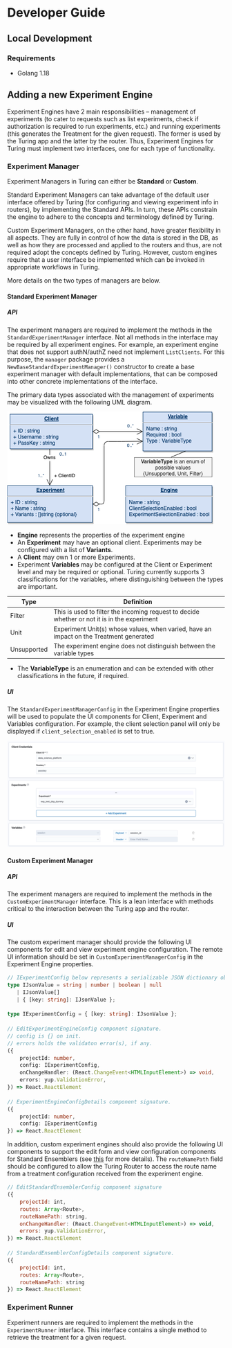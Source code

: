 # Developer Guide

## Local Development

### Requirements
- Golang 1.18

## Adding a new Experiment Engine

Experiment Engines have 2 main responsibilities – management of experiments (to cater to requests such as list experiments, check if authorization is required to run experiments, etc.) and running experiments (this generates the Treatment for the given request). The former is used by the Turing app and the latter by the router. Thus, Experiment Engines for Turing must implement two interfaces, one for each type of functionality. 

### Experiment Manager

Experiment Managers in Turing can either be **Standard** or **Custom**.

Standard Experiment Managers can take advantage of the default user interface offered by Turing (for configuring and viewing experiment info in routers), by implementing the Standard APIs. In turn, these APIs constrain the engine to adhere to the concepts and terminology defined by Turing.

Custom Experiment Managers, on the other hand, have greater flexibility in all aspects. They are fully in control of how the data is stored in the DB, as well as how they are processed and applied to the routers and thus, are not required adopt the concepts defined by Turing. However, custom engines require that a user interface be implemented which can be invoked in appropriate workflows in Turing.

More details on the two types of managers are below.

#### Standard Experiment Manager

##### API
The experiment managers are required to implement the methods in the `StandardExperimentManager` interface. Not all methods in the interface may be required by all experiment engines. For example, an experiment engine that does not support authN/authZ need not implement `ListClients`. For this purpose, the `manager` package provides a `NewBaseStandardExperimentManager()` constructor to create a base experiment manager with default implementations, that can be composed into other concrete implementations of the interface.

The primary data types associated with the management of experiments may be visualized with the following UML diagram.

![experiment_manager_data_types](./assets/experiments_data_model.png)

* **Engine** represents the properties of the experiment engine
* An **Experiment** may have an optional client. Experiments may be configured with a list of **Variants**.
* A **Client** may own 1 or more Experiments.
* Experiment **Variables** may be configured at the Client or Experiment level and may be required or optional. Turing currently supports 3 classifications for the variables, where distinguishing between the types are important.

Type        | Definition
------------|-----------
Filter      | This is used to filter the incoming request to decide whether or not it is in the experiment
Unit        | Experiment Unit(s) whose values, when varied, have an impact on the Treatment generated
Unsupported | The experiment engine does not distinguish between the variable types
* The **VariableType** is an enumeration and can be extended with other classifications in the future, if required.

##### UI

The `StandardExperimentManagerConfig` in the Experiment Engine properties will be used to populate the UI components for Client, Experiment and Variables configuration. For example, the client selection panel will only be displayed if `client_selection_enabled` is set to true.

![experiment_manager_data_types](./assets/standard_experiment_ui.png)

#### Custom Experiment Manager

##### API
The experiment managers are required to implement the methods in the `CustomExperimentManager` interface. This is a lean interface with methods critical to the interaction between the Turing app and the router.

##### UI
The custom experiment manager should provide the following UI components for edit and view experiment engine configuration. The remote UI information should be set in `CustomExperimentManagerConfig` in the Experiment Engine properties.

```typescript
// IExperimentConfig below represents a serializable JSON dictionary object
type IJsonValue = string | number | boolean | null
   | IJsonValue[]
   | { [key: string]: IJsonValue };

type IExperimentConfig = { [key: string]: IJsonValue };

// EditExperimentEngineConfig component signature.
// config is {} on init.
// errors holds the validaton error(s), if any.
({
    projectId: number,
    config: IExperimentConfig,
    onChangeHandler: (React.ChangeEvent<HTMLInputElement>) => void,
    errors: yup.ValidationError,
}) => React.ReactElement

// ExperimentEngineConfigDetails component signature.
({
    projectId: number,
    config: IExperimentConfig
}) => React.ReactElement
```

In addition, custom experiment engines should also provide the following UI components to support the edit form and view 
configuration components for Standard Ensemblers (see
[this](../../../docs/how-to/create-a-router/configure-ensembler.md) for more details). The `routeNamePath` field 
should be configured to allow the Turing Router to access the route name from a treatment configuration received 
from the experiment engine. 

```javascript
// EditStandardEnsemblerConfig component signature
({
    projectId: int,
    routes: Array<Route>,
    routeNamePath: string,
    onChangeHandler: (React.ChangeEvent<HTMLInputElement>) => void,
    errors: yup.ValidationError,
}) => React.ReactElement

// StandardEnsemblerConfigDetails component signature.
({
    projectId: int,
    routes: Array<Route>,
    routeNamePath: string
}) => React.ReactElement
```

### Experiment Runner

Experiment runners are required to implement the methods in the `ExperimentRunner` interface. This interface contains a single method to retrieve the treatment for a given request.
